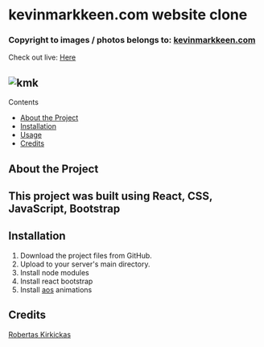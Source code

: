 # kevinmarkkeen.com website clone
### Copyright to images / photos belongs to: [kevinmarkkeen.com](https://kevinmarkkeen.com)

Check out live: <a href="https://robertas-kirkickas-kmk-website-clone.netlify.app/" target="_blank" rel="noopener">Here</a>

## ![kmk](https://user-images.githubusercontent.com/121698117/212209284-4dd34fe2-0135-44d9-87c7-d6a3e25f83b3.png)


Contents
- [About the Project](#about-the-project)
- [Installation](#installation)
- [Usage](#usage)
- [Credits](#credits)

## About the Project
This project was built using React, CSS, JavaScript, Bootstrap
- 


## Installation
1. Download the project files from GitHub.
2. Upload to your server's main directory.
3. Install node modules
4. Install react bootstrap
5. Install [aos](https://github.com/michalsnik/aos#animations) animations

## Credits
[Robertas Kirkickas](https://github.com/RobertasKirkickas)
